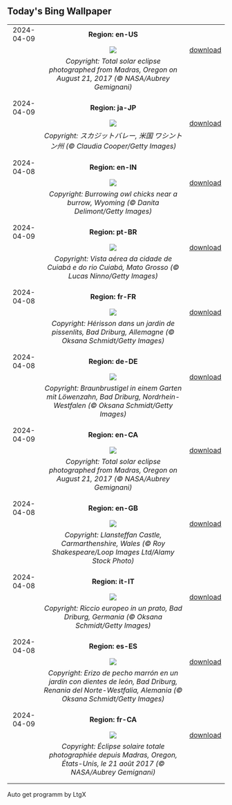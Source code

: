 ## Today's Bing Wallpaper
|      |      |      |
| :----: | :----: | :----: |
|2024-04-09|**Region: en-US**||
||![](https://www.bing.com/th?id=OHR.SolarEclipseOregon_EN-US2134131862_UHD.jpg&pid=hp&w=1152&h=648&rs=1&c=4)| [download](https://www.bing.com/th?id=OHR.SolarEclipseOregon_EN-US2134131862_UHD.jpg)|
||*Copyright: Total solar eclipse photographed from Madras, Oregon on August 21, 2017 (© NASA/Aubrey Gemignani)*
||
|||
|2024-04-09|**Region: ja-JP**||
||![](https://www.bing.com/th?id=OHR.SkagitValleyTulips_JA-JP4166297873_UHD.jpg&pid=hp&w=1152&h=648&rs=1&c=4)| [download](https://www.bing.com/th?id=OHR.SkagitValleyTulips_JA-JP4166297873_UHD.jpg)|
||*Copyright: スカジットバレー, 米国 ワシントン州 (© Claudia Cooper/Getty Images)*
||
|||
|2024-04-08|**Region: en-IN**||
||![](https://www.bing.com/th?id=OHR.OwlSiblings_EN-IN5156349531_UHD.jpg&pid=hp&w=1152&h=648&rs=1&c=4)| [download](https://www.bing.com/th?id=OHR.OwlSiblings_EN-IN5156349531_UHD.jpg)|
||*Copyright: Burrowing owl chicks near a burrow, Wyoming (© Danita Delimont/Getty Images)*
||
|||
|2024-04-09|**Region: pt-BR**||
||![](https://www.bing.com/th?id=OHR.CuiabaAniversary_PT-BR5141528738_UHD.jpg&pid=hp&w=1152&h=648&rs=1&c=4)| [download](https://www.bing.com/th?id=OHR.CuiabaAniversary_PT-BR5141528738_UHD.jpg)|
||*Copyright: Vista aérea da cidade de Cuiabá e do rio Cuiabá, Mato Grosso (© Lucas Ninno/Getty Images)*
||
|||
|2024-04-08|**Region: fr-FR**||
||![](https://www.bing.com/th?id=OHR.HedgehogMeadow_FR-FR5225927490_UHD.jpg&pid=hp&w=1152&h=648&rs=1&c=4)| [download](https://www.bing.com/th?id=OHR.HedgehogMeadow_FR-FR5225927490_UHD.jpg)|
||*Copyright: Hérisson dans un jardin de pissenlits, Bad Driburg, Allemagne (© Oksana Schmidt/Getty Images)*
||
|||
|2024-04-08|**Region: de-DE**||
||![](https://www.bing.com/th?id=OHR.HedgehogMeadow_DE-DE4306396811_UHD.jpg&pid=hp&w=1152&h=648&rs=1&c=4)| [download](https://www.bing.com/th?id=OHR.HedgehogMeadow_DE-DE4306396811_UHD.jpg)|
||*Copyright: Braunbrustigel in einem Garten mit Löwenzahn, Bad Driburg, Nordrhein-Westfalen (© Oksana Schmidt/Getty Images)*
||
|||
|2024-04-09|**Region: en-CA**||
||![](https://www.bing.com/th?id=OHR.SolarEclipseOregon_EN-CA9605067136_UHD.jpg&pid=hp&w=1152&h=648&rs=1&c=4)| [download](https://www.bing.com/th?id=OHR.SolarEclipseOregon_EN-CA9605067136_UHD.jpg)|
||*Copyright: Total solar eclipse photographed from Madras, Oregon on August 21, 2017 (© NASA/Aubrey Gemignani)*
||
|||
|2024-04-08|**Region: en-GB**||
||![](https://www.bing.com/th?id=OHR.LlansteffanCastleWales_EN-GB2601161101_UHD.jpg&pid=hp&w=1152&h=648&rs=1&c=4)| [download](https://www.bing.com/th?id=OHR.LlansteffanCastleWales_EN-GB2601161101_UHD.jpg)|
||*Copyright: Llansteffan Castle, Carmarthenshire, Wales (© Roy Shakespeare/Loop Images Ltd/Alamy Stock Photo)*
||
|||
|2024-04-08|**Region: it-IT**||
||![](https://www.bing.com/th?id=OHR.HedgehogMeadow_IT-IT3829622276_UHD.jpg&pid=hp&w=1152&h=648&rs=1&c=4)| [download](https://www.bing.com/th?id=OHR.HedgehogMeadow_IT-IT3829622276_UHD.jpg)|
||*Copyright: Riccio europeo in un prato, Bad Driburg, Germania (© Oksana Schmidt/Getty Images)*
||
|||
|2024-04-08|**Region: es-ES**||
||![](https://www.bing.com/th?id=OHR.HedgehogMeadow_ES-ES6542510858_UHD.jpg&pid=hp&w=1152&h=648&rs=1&c=4)| [download](https://www.bing.com/th?id=OHR.HedgehogMeadow_ES-ES6542510858_UHD.jpg)|
||*Copyright: Erizo de pecho marrón en un jardín con dientes de león, Bad Driburg, Renania del Norte-Westfalia, Alemania (© Oksana Schmidt/Getty Images)*
||
|||
|2024-04-09|**Region: fr-CA**||
||![](https://www.bing.com/th?id=OHR.SolarEclipseOregon_FR-CA1333886943_UHD.jpg&pid=hp&w=1152&h=648&rs=1&c=4)| [download](https://www.bing.com/th?id=OHR.SolarEclipseOregon_FR-CA1333886943_UHD.jpg)|
||*Copyright: Éclipse solaire totale photographiée depuis Madras, Oregon, États-Unis, le 21 août 2017 (© NASA/Aubrey Gemignani)*
||
|||

Auto get programm by LtgX
